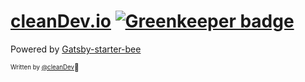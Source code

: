 # [cleanDev.io](https://rlwi440.github.io/) [![Greenkeeper badge](https://badges.greenkeeper.io/JaeYeopHan/JBEE.io.svg)](https://greenkeeper.io/)

Powered by [Gatsby-starter-bee](https://github.com/JaeYeopHan/gatsby-starter-bee)



<sub><sup>Written by <a href="https://rlwi440.github.io">@cleanDev</a></sup></sub><small>🐸</small>
